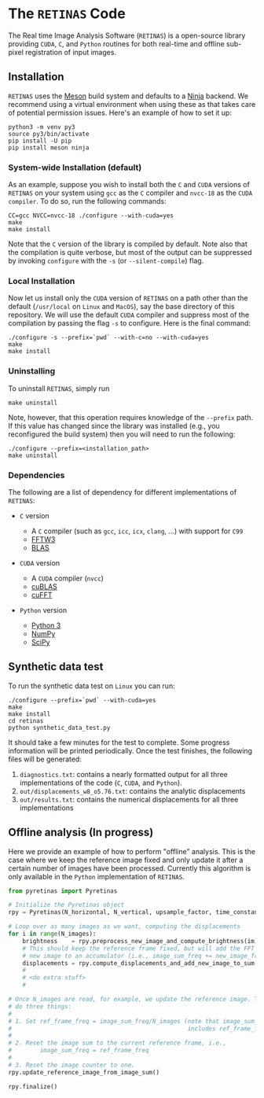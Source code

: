 # The `RETINAS` Code

The Real time Image Analysis Software (`RETINAS`) is a open-source library
providing `CUDA`, `C`, and `Python` routines for both real-time and offline
sub-pixel registration of input images.

## Installation

`RETINAS` uses the [Meson](https://mesonbuild.com/) build system and defaults to
a [Ninja](https://ninja-build.org/) backend. We recommend using a virtual
environment when using these as that takes care of potential permission issues.
Here's an example of how to set it up:

```shell
python3 -m venv py3
source py3/bin/activate
pip install -U pip
pip install meson ninja
```

### System-wide Installation (default)

As an example, suppose you wish to install both the `C` and `CUDA` versions of
`RETINAS` on your system using `gcc` as the `C` compiler and `nvcc-18` as the
`CUDA compiler`. To do so, run the following commands:

```shell
CC=gcc NVCC=nvcc-18 ./configure --with-cuda=yes
make
make install
```

Note that the `C` version of the library is compiled by default. Note also that
the compilation is quite verbose, but most of the output can be suppressed by
invoking `configure` with the `-s` (or `--silent-compile`) flag.

### Local Installation

Now let us install only the `CUDA` version of `RETINAS` on a path other than the
default (`/usr/local` on `Linux` and `MacOS`), say the base directory of this
repository. We will use the default `CUDA` compiler and suppress most of the
compilation by passing the flag `-s` to configure. Here is the final command:

```shell
./configure -s --prefix=`pwd` --with-c=no --with-cuda=yes
make
make install
```

### Uninstalling

To uninstall `RETINAS`, simply run

```shell
make uninstall
```

Note, however, that this operation requires knowledge of the `--prefix` path. If
this value has changed since the library was installed (e.g., you reconfigured
the build system) then you will need to run the following:

```shell
./configure --prefix=<installation_path>
make uninstall
```

### Dependencies

The following are a list of dependency for different implementations of
`RETINAS`:

* `C` version
  * A `C` compiler (such as `gcc`, `icc`, `icx`, `clang`, ...) with support for `C99`
  * [FFTW3](http://fftw.org/)
  * [BLAS](https://netlib.org/blas/)

* `CUDA` version
  * A `CUDA` compiler (`nvcc`)
  * [cuBLAS](https://developer.nvidia.com/cublas)
  * [cuFFT](https://developer.nvidia.com/cufft)

* `Python` version
  * [Python 3](https://www.python.org/)
  * [NumPy](https://numpy.org/)
  * [SciPy](https://scipy.org/)

## Synthetic data test

To run the synthetic data test on `Linux` you can run:

```shell
./configure --prefix=`pwd` --with-cuda=yes
make
make install
cd retinas
python synthetic_data_test.py
```

It should take a few minutes for the test to complete. Some progress information will be printed periodically. Once the test finishes, the following files will be generated:

1. `diagnostics.txt`: contains a nearly formatted output for all three implementations of the code (`C`, `CUDA`, and `Python`).
2. `out/displacements_w8_o5.76.txt`: contains the analytic displacements
3. `out/results.txt`: contains the numerical displacements for all three implementations

## Offline analysis (In progress)

Here we provide an example of how to perform "offline" analysis. This is the case where we keep the reference image fixed and only update it after a certain number of images have been processed. Currently this algorithm is only available in the `Python` implementation of `RETINAS`.

```Python
from pyretinas import Pyretinas

# Initialize the Pyretinas object
rpy = Pyretinas(N_horizontal, N_vertical, upsample_factor, time_constant, shot_noise=shot_noise, offset=offset)

# Loop over as many images as we want, computing the displacements
for i in range(N_images):
    brightness    = rpy.preprocess_new_image_and_compute_brightness(im)
    # This should keep the reference frame fixed, but will add the FFT of the
    # new image to an accumulator (i.e., image_sum_freq += new_image_freq)
    displacements = rpy.compute_displacements_and_add_new_image_to_sum()
    #
    # <do extra stuff>
    #

# Once N_images are read, for example, we update the reference image. This will
# do three things:
#
# 1. Set ref_frame_freq = image_sum_freq/N_images (note that image_sum_freq
#                                                  includes ref_frame_freq)
#
# 2. Reset the image sum to the current reference frame, i.e.,
#        image_sum_freq = ref_frame_freq
#
# 3. Reset the image counter to one.
rpy.update_reference_image_from_image_sum()

rpy.finalize()
```
